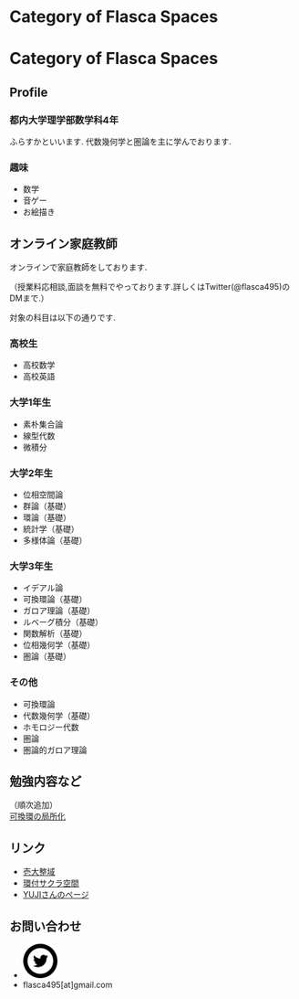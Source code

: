 # Category of Flasca Spaces
<h1>Category of Flasca Spaces</h1>

<h2>Profile</h2>
<h3>都内大学理学部数学科4年</h3>
ふらすかといいます. 代数幾何学と圏論を主に学んでおります.


<h3>趣味</h3>
<ul>
<li>数学</li>
<li> 音ゲー</li>
<li>お絵描き</li>
</ul>



<h2>オンライン家庭教師</h2>
オンラインで家庭教師をしております. <p>
（授業料応相談,面談を無料でやっております.詳しくは<a ref="twitter.com/flasca495">Twitter(@flasca495)</a>のDMまで.）<p>

対象の科目は以下の通りです. <p>
<h3>高校生</h3>
<ul>
<li>高校数学</li>
<li>高校英語</li>
</ul>

<h3>大学1年生</h3>
<ul>
<li>素朴集合論</li>
<li>線型代数</li>
<li>微積分</li>
</ul>

<h3>大学2年生</h3>
<ul>
<li>位相空間論</li>
<li>群論（基礎）</li>
<li>環論（基礎）</li>
<li>統計学（基礎）</li>
<li>多様体論（基礎）</li>
</ul>

<h3>大学3年生</h3>
<ul>
<li>イデアル論</li>
<li>可換環論（基礎）</li>
<li>ガロア理論（基礎）</li>
<li>ルベーグ積分（基礎）</li>
<li>関数解析（基礎）</li>
<li>位相幾何学（基礎）</li>
<li>圏論（基礎）</li>
</ul>

<h3>その他</h3>
<ul>
<li>可換環論</li>
<li>代数幾何学（基礎）</li>
<li>ホモロジー代数</li>
<li>圏論</li>
<li>圏論的ガロア理論</li>
  
</ul>

<h2>勉強内容など</h2>
（順次追加）
<body> 
  <div class="home-content wrapper">
    <a class="botton" href="localization.pdf">可換環の局所化</a>
</body>

<h2>リンク</h2>
<ul>
<li> <a href="http://alg-d.com">壱大整域</a> </li>
<li> <a href="http://ringed-sakura.space">環付サクラ空間</a> </li>
<li> <a href="https://yuji-tomo.web.app">YUJIさんのページ</a> </li>
</ul>

<h2>お問い合わせ</h2>
<ul> 
<li> <a href=twitter.com/flasca495/>
<img class="toiawase-icon"
     src="twitter.svg"
     alt="お問い合わせ"
     width="60px"
     height="60px"></a>
</li>
<li>flasca495[at]gmail.com</li>
</ul>





